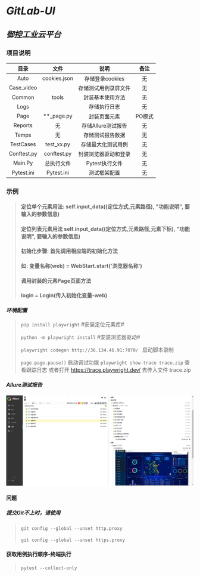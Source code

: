 # *GitLab-UI*

## *御控工业云平台*

### 项目说明

|     目录      |      文件      |      说明      |  备注  | 
|:-----------:|:------------:|:------------:|:----:|
|    Auto     | cookies.json | 存储登录cookies  |  无   |
| Case_video  |              |  存储测试用例录屏文件  |  无   |
|   Common    |    tools     |   封装基本使用方法   |  无   |
|    Logs     |              |    存储执行日志    |  无   |
|    Page     |  **_page.py  |    封装页面元素    | PO模式 |
|   Reports   |      无       | 存储Allure测试报告 |  无   |
|    Temps    |      无       |   存储测试报告数据   |  无   |
|  TestCases  |  test_xx.py  |  存储最大化测试用例   |  无   |
| Conftest.py | conftest.py  |  封装浏览器驱动和登录  |  无   |
|   Main.Py   |    总执行文件     |  Pytest执行文件  |  无   |
| Pytest.ini  |  Pytest.ini  |    测试框架配置    |  无   |

### 示例

> #### 定位单个元素用法: self.input_data((定位方式,元素路径), "功能说明", 要输入的参数信息)
>#### 定位列表元素用法  self.input_data((定位方式,元素路径,元素下标), "功能说明", 要输入的参数信息)
>#### 初始化步骤: 首先调用相应端的初始化方法
>#### 如: 变量名称(web) = WebStart.start('浏览器名称')
>#### 调用封装的元素Page页面方法
>#### login = Login(传入初始化变量-web)

#### *环境配置*

> `pip install playwright`   #安装定位元素库#
>
> `python -m playwright install`  #安装浏览器驱动#
>
> `playwright codegen http://36.134.46.91:7070/ ` 启动脚本录制
>
> `page.page.pause()`   启动调试功能
> `playwright show-trace trace.zip`  查看跟踪日志 或者打开 https://trace.playwright.dev/ 去传入文件 trace.zip

#### *Allure测试报告*

![Allure测试报告结果](common/Allure.png)

#### 问题

##### 提交Git不上时，请使用

> `git config --global --unset http.proxy`
>
> `git config --global --unset https.proxy`



#### 获取用例执行顺序-终端执行
> `pytest --collect-only    `


 